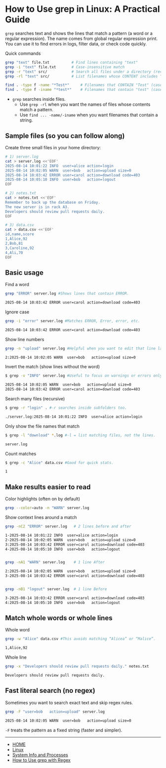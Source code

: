 # How to Use grep in Linux: A Practical Guide

`grep` searches text and shows the lines that match a pattern (a word or a regular expression). 
The name comes from global regular expression print. 
You can use it to find errors in logs, filter data, or check code quickly.

Quick commands

```bash
grep "text" file.txt          # Find lines containing "text"
grep -i "text" file.txt       # Case-insensitive match
grep -r "text" src/           # Search all files under a directory (recursively)
grep -rl "text" src/          # List filenames whose CONTENT includes "text"

find . -type f -name "*Test*"     # Filenames that CONTAIN "Test" (case-sensitive)
find . -type f -iname "*test*"    # Filenames that contain "test" (case-insensitive)

```

- `grep` searches inside files.
    - Use `grep -rl` when you want the names of files whose contents match a pattern. 
    - Use `find ... -name/-iname` when you want filenames that contain a string.

## Sample files (so you can follow along)

Create three small files in your home directory:

```bash
# 1) server.log
cat > server.log <<'EOF'
2025-08-14 10:01:22 INFO  user=alice action=login
2025-08-14 10:02:05 WARN  user=bob   action=upload size=0
2025-08-14 10:03:42 ERROR user=carol action=download code=403
2025-08-14 10:05:10 INFO  user=bob   action=logout
EOF

# 2) notes.txt
cat > notes.txt <<'EOF'
Remember to back up the database on Friday.
The new server is in rack A3.
Developers should review pull requests daily.
EOF

# 3) data.csv
cat > data.csv <<'EOF'
id,name,score
1,Alice,92
2,Bob,81
3,Caroline,92
4,Ali,70
EOF

```

## Basic usage

Find a word
```bash
grep "ERROR" server.log #Shows lines that contain ERROR.

2025-08-14 10:03:42 ERROR user=carol action=download code=403
```

Ignore case
```bash
grep -i "error" server.log #Matches ERROR, Error, error, etc.

2025-08-14 10:03:42 ERROR user=carol action=download code=403
```

Show line numbers
```bash
grep -n "upload" server.log #Helpful when you want to edit that line later.

2:2025-08-14 10:02:05 WARN  user=bob   action=upload size=0
```

Invert the match (show lines without the word)
```bash
$ grep -v "INFO" server.log #Useful to focus on warnings or errors only.

2025-08-14 10:02:05 WARN  user=bob   action=upload size=0
2025-08-14 10:03:42 ERROR user=carol action=download code=403

```

Search many files (recursive)
```bash
$ grep -r "login" . #-r searches inside subfolders too.

./server.log:2025-08-14 10:01:22 INFO  user=alice action=login
```

Only show the file names that match
```bash
$ grep -l "download" *.log #-l = list matching files, not the lines.

server.log
```

Count matches
```bash
$ grep -c "Alice" data.csv #Good for quick stats.

1
```

## Make results easier to read

Color highlights (often on by default)

```bash
grep --color=auto -n "WARN" server.log

```

Show context lines around a match

```bash
grep -nC2 "ERROR" server.log   # 2 lines before and after

1-2025-08-14 10:01:22 INFO  user=alice action=login
2-2025-08-14 10:02:05 WARN  user=bob   action=upload size=0
3:2025-08-14 10:03:42 ERROR user=carol action=download code=403
4-2025-08-14 10:05:10 INFO  user=bob   action=logout


grep -nA1 "WARN" server.log    # 1 line After

2:2025-08-14 10:02:05 WARN  user=bob   action=upload size=0
3-2025-08-14 10:03:42 ERROR user=carol action=download code=403


grep -nB1 "logout" server.log  # 1 line Before

3-2025-08-14 10:03:42 ERROR user=carol action=download code=403
4:2025-08-14 10:05:10 INFO  user=bob   action=logout
```

## Match whole words or whole lines

Whole word

```bash
grep -w "Alice" data.csv #This avoids matching “Alicea” or “Malice”.

1,Alice,92
```

Whole line

```bash
grep -x "Developers should review pull requests daily." notes.txt

Developers should review pull requests daily.
```

## Fast literal search (no regex)

Sometimes you want to search exact text and skip regex rules.

```bash
grep -F "user=bob   action=upload" server.log

2025-08-14 10:02:05 WARN  user=bob   action=upload size=0
```

`-F` treats the pattern as a fixed string (faster and simpler).

---

- [HOME](./../../../README.md)
- [Linux](./../tutorials.md)
- [System Info and Processes](./3_System_Info_and_Processes.md)
- [How to Use grep with Regex](./5_How_to_Use_grep_with_Regex.md)